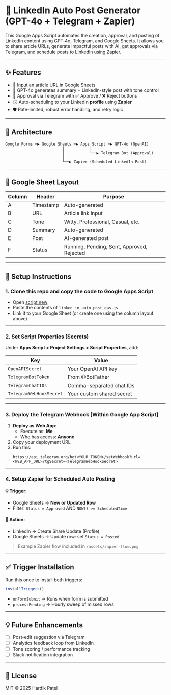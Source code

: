 
# 🤖 LinkedIn Auto Post Generator (GPT-4o + Telegram + Zapier)

This Google Apps Script automates the creation, approval, and posting of LinkedIn content using GPT‑4o, Telegram, and Google Sheets. It allows you to share article URLs, generate impactful posts with AI, get approvals via Telegram, and schedule posts to LinkedIn using Zapier.

---

## ✨ Features

- 🔗 Input an article URL in Google Sheets
- 💬 GPT‑4o generates summary + LinkedIn-style post with tone control
- 📲 Approval via Telegram with ✅ Approve / ❌ Reject buttons
- 🕓 Auto-scheduling to your LinkedIn **profile** using **Zapier**
- 🛡 Rate-limited, robust error handling, and retry logic

---

## 🧩 Architecture

```
Google Forms ─▶ Google Sheets ─▶ Apps Script ─▶ GPT‑4o (OpenAI)
                         │           │
                         │           └──▶ Telegram Bot (Approval)
                         │
                         └──▶ Zapier (Scheduled LinkedIn Post)
```

---

## 📝 Google Sheet Layout

| Column | Header           | Purpose                                     |
|--------|------------------|---------------------------------------------|
| A      | Timestamp        | Auto-generated                              |
| B      | URL              | Article link input                          |
| C      | Tone             | Witty, Professional, Casual, etc.           |
| D      | Summary          | Auto-generated                              |
| E      | Post             | AI-generated post                           |
| F      | Status           | Running, Pending, Sent, Approved, Rejected  |

---

## 🔧 Setup Instructions

### 1. Clone this repo and copy the code to Google Apps Script

- Open [script.new](https://script.new)
- Paste the contents of `linked_in_auto_post_gas.js`
- Link it to your Google Sheet (or create one using the column layout above)

---

### 2. Set Script Properties (Secrets)

Under **Apps Script > Project Settings > Script Properties**, add:

| Key                     | Value                       |
|-------------------------|-----------------------------|
| `OpenAPISecret`         | Your OpenAI API key         |
| `TelegramBotToken`      | From @BotFather             |
| `TelegramChatIDs`       | Comma-separated chat IDs    |
| `TelegramWebHookSecret` | Your custom shared secret   |

---

### 3. Deploy the Telegram Webhook [Within Google App Script]

1. **Deploy as Web App**:
   - Execute as: **Me**
   - Who has access: **Anyone**
2. Copy your deployment URL
3. Run this:
   ```
   https://api.telegram.org/bot<YOUR_TOKEN>/setWebhook?url=<WEB_APP_URL>?tgSecret=<TelegramWebHookSecret>
   ```

---

### 4. Setup Zapier for Scheduled Auto Posting

#### 💡 Trigger:
- Google Sheets → **New or Updated Row**
- Filter: `Status = Approved` AND `NOW() >= ScheduledTime`

#### 🔁 Action:
- LinkedIn → Create Share Update (Profile)
- Google Sheets → Update row: set `Status = Posted`

> Example Zapier flow included in `/assets/zapier-flow.png`

---

## ✅ Trigger Installation

Run this once to install both triggers:
```js
installTriggers()
```

- `onFormSubmit` → Runs when form is submitted
- `processPending` → Hourly sweep of missed rows

---

## 💡 Future Enhancements

- [ ] Post-edit suggestion via Telegram
- [ ] Analytics feedback loop from LinkedIn
- [ ] Tone scoring / performance tracking
- [ ] Slack notification integration

---

## 📄 License

MIT © 2025 Hardik Patel
